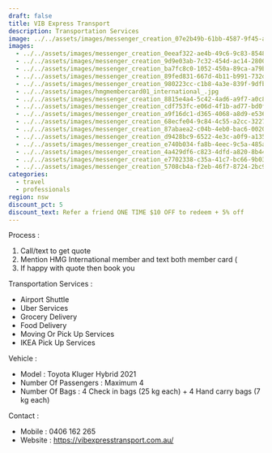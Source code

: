 ```yaml
---
draft: false
title: VIB Express Transport
description: Transportation Services
image: ../../assets/images/messenger_creation_07e2b49b-61bb-4587-9f45-a572fe4d5932.jpeg
images:
  - ../../assets/images/messenger_creation_0eeaf322-ae4b-49c6-9c83-8548b2c1d3fb.jpeg
  - ../../assets/images/messenger_creation_9d9e03ab-7c32-454d-ac14-2800e340be4a.jpeg
  - ../../assets/images/messenger_creation_ba7fc8c0-1052-450a-89ca-a79bb14b808d.jpeg
  - ../../assets/images/messenger_creation_89fed831-667d-4b11-b991-732d117c6e87.jpeg
  - ../../assets/images/messenger_creation_980223cc-c1b8-4a3e-839f-9dfb581d48a3.jpeg
  - ../../assets/images/hmgmembercard01_international_.jpg
  - ../../assets/images/messenger_creation_8815e4a4-5c42-4ad6-a9f7-a0c88e9d9549.jpeg
  - ../../assets/images/messenger_creation_cdf753fc-e06d-4f1b-ad77-bd0fda19fc64.jpeg
  - ../../assets/images/messenger_creation_a9f16dc1-d365-4068-a8d9-e536864f3954.jpeg
  - ../../assets/images/messenger_creation_68ecfe04-9c84-4c55-a2cc-32278b7ca7e0.jpeg
  - ../../assets/images/messenger_creation_87abaea2-c04b-4eb0-bac6-00200fe3e72e.jpeg
  - ../../assets/images/messenger_creation_d9428bc9-6522-4e3c-a0f9-a135af3c9018.jpeg
  - ../../assets/images/messenger_creation_e740b034-fa8b-4eec-9c5a-485abdc10b8c.jpeg
  - ../../assets/images/messenger_creation_4a429df6-c823-4dfd-a820-8b4488ad729e.jpeg
  - ../../assets/images/messenger_creation_e7702338-c35a-41c7-bc66-9b0316f0ce84.jpeg
  - ../../assets/images/messenger_creation_5708cb4a-f2eb-46f7-8724-2bc9967e768c.jpeg
categories:
  - travel
  - professionals
region: nsw
discount_pct: 5
discount_text: Refer a friend ONE TIME $10 OFF to redeem + 5% off
---
```

Process :

1. Call/text to get quote
2. Mention HMG International member and text both member card (
3. If happy with quote then book you

Transportation Services :

* Airport Shuttle 
* Uber Services 
* Grocery Delivery 
* Food Delivery 
* Moving Or Pick Up Services 
* IKEA Pick Up Services 

Vehicle : 

* Model : Toyota Kluger Hybrid 2021
* Number Of Passengers : Maximum 4
* Number Of Bags : 4 Check in bags (25 kg each) + 4 Hand carry bags (7 kg each)

Contact :

* Mobile : 0406 162 265
* Website : https://vibexpresstransport.com.au/
